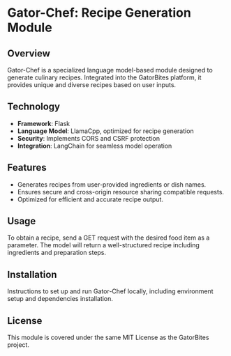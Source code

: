 # Gator-Chef: Recipe Generation Module

## Overview
Gator-Chef is a specialized language model-based module designed to generate culinary recipes. Integrated into the GatorBites platform, it provides unique and diverse recipes based on user inputs.

## Technology
- **Framework**: Flask
- **Language Model**: LlamaCpp, optimized for recipe generation
- **Security**: Implements CORS and CSRF protection
- **Integration**: LangChain for seamless model operation

## Features
- Generates recipes from user-provided ingredients or dish names.
- Ensures secure and cross-origin resource sharing compatible requests.
- Optimized for efficient and accurate recipe output.

## Usage
To obtain a recipe, send a GET request with the desired food item as a parameter. The model will return a well-structured recipe including ingredients and preparation steps.

## Installation
Instructions to set up and run Gator-Chef locally, including environment setup and dependencies installation.

## License
This module is covered under the same MIT License as the GatorBites project.
